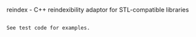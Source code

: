 reindex - C++ reindexibility adaptor for STL-compatible libraries
~~~~~~~~~~~~~~~~~~~~~~~~~~~~~~~~~~~~~~~~~~~~~~~~~~~~~~~~~~~~~~~~~

See test code for examples.
